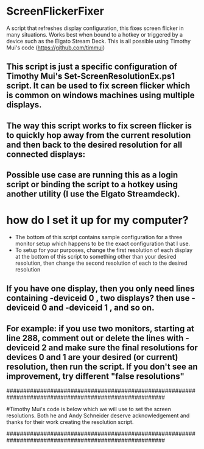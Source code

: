 # ScreenFlickerFixer
A script that refreshes display configuration, this fixes screen flicker in many situations.   Works best when bound to a hotkey or triggered by a device such as the Elgato Stream Deck.  This is all possible using Timothy Mui's code (https://github.com/timmui) 


 ## This script is just a specific configuration of Timothy Mui's Set-ScreenResolutionEx.ps1 script. It can be used to fix screen flicker which is common on windows machines using multiple displays.  
 ## The way this script works to fix screen flicker is to quickly hop away from the current resolution and then back to the desired resolution for all connected displays: 
 ## Possible use case are running this as a login script or binding the script to a hotkey using another utility (I use the Elgato Streamdeck).  
 
 #  how do I set it up for my computer?
 -  The bottom of this script contains sample configuration for a three monitor setup which happens to be the exact configuration that I use.
 -  To setup for your purposes, change the first resolution of each display at the bottom of this script to something other than your desired resolution, then change the second resolution of each to the desired resolution
 
 ## If you have one display, then you only need lines containing -deviceid 0  , two displays? then use  -deviceid 0 and -deviceid 1  , and so on. 

 ## For example: if you use two monitors, starting at line 288, comment out or delete the lines with -deviceid 2 and make sure the final resolutions for devices 0 and 1 are your desired (or current) resolution, then run the script.  If you don't see an improvement, try different "false resolutions"
 

 #######################################################################################################
 
 #Timothy Mui's code is below which we will use to set the screen resolutions. Both he and Andy Schneider deserve acknowledgement and thanks for their work creating the resolution script.

 #######################################################################################################
